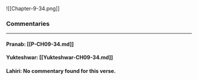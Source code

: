 ![[Chapter-9-34.png]]

### Commentaries

---

#### Pranab: [[P-CH09-34.md]]

#### Yukteshwar: [[Yukteshwar-CH09-34.md]]

#### Lahiri: No commentary found for this verse.
